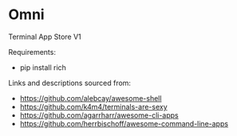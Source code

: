 # Omni

Terminal App Store V1

Requirements:
  - pip install rich

Links and descriptions sourced from:
  - https://github.com/alebcay/awesome-shell
  - https://github.com/k4m4/terminals-are-sexy
  - https://github.com/agarrharr/awesome-cli-apps
  - https://github.com/herrbischoff/awesome-command-line-apps
